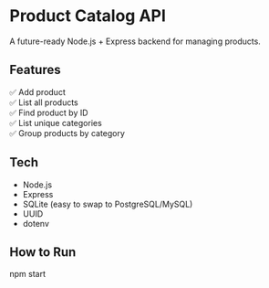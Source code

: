 # Product Catalog API

A future-ready Node.js + Express backend for managing products.

## Features

✅ Add product  
✅ List all products  
✅ Find product by ID  
✅ List unique categories  
✅ Group products by category

## Tech

- Node.js
- Express
- SQLite (easy to swap to PostgreSQL/MySQL)
- UUID
- dotenv

## How to Run
 npm start
